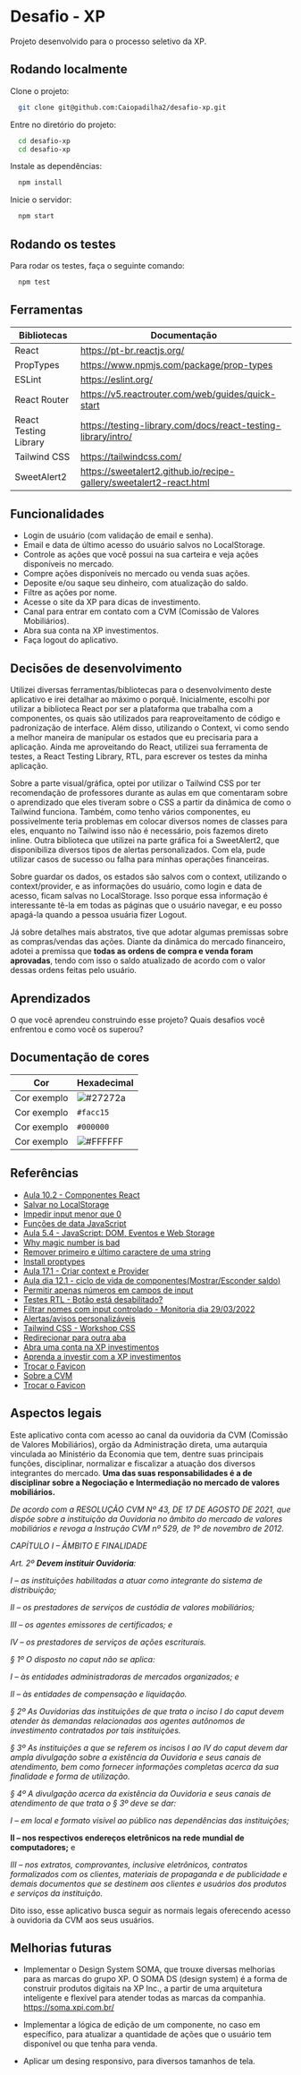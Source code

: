 
# Desafio - XP

Projeto desenvolvido para o processo seletivo da XP.


## Rodando localmente

Clone o projeto:

```bash
  git clone git@github.com:Caiopadilha2/desafio-xp.git
```

Entre no diretório do projeto:

```bash
  cd desafio-xp
  cd desafio-xp
```

Instale as dependências:

```bash
  npm install
```

Inicie o servidor:

```bash
  npm start
```


## Rodando os testes

Para rodar os testes, faça o seguinte comando:

```bash
  npm test
```


## Ferramentas

| Bibliotecas | Documentação |
| ------ | ------ |
| React | https://pt-br.reactjs.org/ |
| PropTypes| https://www.npmjs.com/package/prop-types |
| ESLint| https://eslint.org/ |
| React Router| https://v5.reactrouter.com/web/guides/quick-start |
| React Testing Library | https://testing-library.com/docs/react-testing-library/intro/ |
| Tailwind CSS | https://tailwindcss.com/ |
| SweetAlert2 | https://sweetalert2.github.io/recipe-gallery/sweetalert2-react.html|


## Funcionalidades

- Login de usuário (com validação de email e senha).
- Email e data de último acesso do usuário salvos no LocalStorage.
- Controle as ações que você possui na sua carteira e veja ações disponíveis no mercado.
- Compre ações disponíveis no mercado ou venda suas ações.
- Deposite e/ou saque seu dinheiro, com atualização do saldo.
- Filtre as ações por nome.
- Acesse o site da XP para dicas de investimento.
- Canal para entrar em contato com a CVM (Comissão de Valores Mobiliários).
- Abra sua conta na XP investimentos.
- Faça logout do aplicativo.


## Decisões de desenvolvimento

Utilizei diversas ferramentas/bibliotecas para o desenvolvimento deste aplicativo e irei detalhar ao máximo o porquê. Inicialmente, escolhi por utilizar a biblioteca React por ser a plataforma que trabalha com a componentes, os quais são utilizados para reaproveitamento de código e padronização de interface. Além disso, utilizando o Context, vi como sendo a melhor maneira de manipular os estados que eu precisaria para a aplicação.
Ainda me aproveitando do React, utilizei sua ferramenta de testes, a React Testing Library, RTL, para escrever os testes da minha aplicação.

Sobre a parte visual/gráfica, optei por utilizar o Tailwind CSS por ter recomendação de professores durante as aulas em que comentaram sobre o aprendizado que eles tiveram sobre o CSS a partir da dinâmica de como o Tailwind funciona. Também, como tenho vários componentes, eu possivelmente teria problemas em colocar diversos nomes de classes para eles, enquanto no Tailwind isso não é necessário, pois fazemos direto inline.
Outra biblioteca que utilizei na parte gráfica foi a SweetAlert2, que disponibiliza diversos tipos de alertas personalizados. Com ela, pude utilizar casos de sucesso ou falha para minhas operações financeiras.

Sobre guardar os dados, os estados são salvos com o context, utilizando o context/provider, e as informações do usuário, como login e data de acesso, ficam salvas no LocalStorage. Isso porque essa informação é interessante tê-la em todas as páginas que o usuário navegar, e eu posso apagá-la quando a pessoa usuária fizer Logout.

Já sobre detalhes mais abstratos, tive que adotar algumas premissas sobre as compras/vendas das ações. Diante da dinâmica do mercado financeiro, adotei a premissa que **todas as ordens de compra e venda foram aprovadas**, tendo com isso o saldo atualizado de acordo com o valor dessas ordens feitas pelo usuário.



## Aprendizados

O que você aprendeu construindo esse projeto? Quais desafios você enfrentou e como você os superou?


 ## Documentação de cores

| Cor               | Hexadecimal                                                |
| ----------------- | ---------------------------------------------------------------- |
| Cor exemplo       | ![#27272a](https://via.placeholder.com/10/27272a?text=+) |
| Cor exemplo       | `#facc15` |
| Cor exemplo       | `#000000`|
| Cor exemplo       | ![#FFFFFF](https://via.placeholder.com/10/FFFFFF?text=+) |


## Referências

 - [Aula 10.2 - Componentes React](https://app.betrybe.com/course/live-lectures/sd-cohort-xp-b#dia-102-componentes-react)
 - [Salvar no LocalStorage](https://josiaspereira.com.br/como-usar-localstorage-no-reactjs/#:~:text=Para%20salvar%20alguma%20informa%C3%A7%C3%A3o%20no,uma%20chave%20e%20um%20valor.)
 - [Impedir input menor que 0](https://stackoverflow.com/questions/7372067/is-there-any-way-to-prevent-input-type-number-getting-negative-values)
 - [Funções de data JavaScript](https://blog.betrybe.com/javascript/javascript-date/)
 - [Aula 5.4 - JavaScript: DOM, Eventos e Web Storage](https://app.betrybe.com/course/fundamentals/javascript-dom-eventos-e-web-storage/javascript-web-storage/b332393f-7548-4075-83e3-f632735efb95/o-que-vamos-aprender/5e21e26a-2138-44a4-861e-a319e33bbcf1?use_case=calendar)
 - [Why magic number is bad](https://stackoverflow.com/questions/47882/what-is-a-magic-number-and-why-is-it-bad)
 - [Remover primeiro e último caractere de uma string](https://www.delftstack.com/pt/howto/javascript/remove-last-character-from-javascript/#use-o-m%C3%A9todo-slice-para-remover-o-%C3%BAltimo-caractere-de-uma-string-javascript)
 - [Install proptypes](https://www.npmjs.com/package/prop-types)
 - [Aula 17.1 - Criar context e Provider ](https://app.betrybe.com/course/front-end/context-api-e-react-hooks/context-api-do-react/0cb0f74b-7d53-429d-8fb3-84edb046136f/o-que-vamos-aprender/a90de5e6-2e15-4025-ad28-55bd82dcc194?use_case=calendar)
 - [Aula dia 12.1 - ciclo de vida de componentes(Mostrar/Esconder saldo)](https://app.betrybe.com/course/live-lectures/sd-cohort-xp-b#dia-121-ciclo-de-vida-de-componentes)
 - [Permitir apenas números em campos de input](http://sooho.com.br/dicas-e-truques/javascript/permitir-apenas-numeros-em-campos-input-text/)
 - [Testes RTL - Botão está desabilitado?](https://testing-library.com/docs/react-testing-library/example-intro)
 - [Filtrar nomes com input controlado - Monitoria dia 29/03/2022](https://trybecourse.slack.com/archives/C02HY0NGPK4/p1648580022479779?thread_ts=1646670674.750429&cid=C02HY0NGPK4)
 - [Alertas/avisos personalizáveis](https://sweetalert2.github.io/recipe-gallery/sweetalert2-react.html)
 - [Tailwind CSS - Workshop CSS](https://app.betrybe.com/course/live-lectures/sd-cohort-xp-b#dia-165-workshop-css)
 - [Redirecionar para outra aba](https://www.freecodecamp.org/portuguese/news/como-usar-o-html-para-abrir-um-link-em-uma-nova-aba/)
 - [Abra uma conta na XP investimentos](https://cadastro.xpi.com.br/desktop/step/1?assessor=A69103)
 - [Aprenda a investir com a XP investimentos](https://blog.xpeducacao.com.br/categoria/como-investir/?gclid=Cj0KCQjwuO6WBhDLARIsAIdeyDL_7R5dGtBXIW7jfJXfwhnMybj19couN9DRLo5lPC2kekEQML1pPwoaAtPwEALw_wcB)
 - [Trocar o Favicon](https://www.youtube.com/watch?v=7pJmM-XdPm8&ab_channel=ProgrammerError)
 - [Sobre a CVM](https://jusdecisum.com.br/cvm-anuncia-instituicao-do-servico-de-ouvidoria/)
 - [Trocar o Favicon](https://www.youtube.com/watch?v=7pJmM-XdPm8&ab_channel=ProgrammerError)
 
 
## Aspectos legais

Este aplicativo conta com acesso ao canal da ouvidoria da CVM (Comissão de Valores Mobiliários), orgão da Administração direta, uma autarquia vinculada ao Ministério da Economia que tem, dentre suas principais funções, disciplinar, normalizar e fiscalizar a atuação dos diversos integrantes do mercado. **Uma das suas responsabilidades é a de disciplinar sobre a Negociação e Intermediação no mercado de valores mobiliários.**
 
*De acordo com a RESOLUÇÃO CVM Nº 43, DE 17 DE AGOSTO DE 2021, que dispõe sobre a instituição da Ouvidoria no âmbito do mercado de valores mobiliários e revoga a Instrução CVM nº 529, de 1º de novembro de 2012.*
 
 *CAPÍTULO I – ÂMBITO E FINALIDADE*
 
 *Art. 2º **Devem instituir Ouvidoria**:*

*I – as instituições habilitadas a atuar como integrante do sistema de distribuição;*

*II – os prestadores de serviços de custódia de valores mobiliários;*

*III – os agentes emissores de certificados; e*

*IV – os prestadores de serviços de ações escriturais.*

*§ 1º O disposto no caput não se aplica:*

*I – às entidades administradoras de mercados organizados; e*

*II – às entidades de compensação e liquidação.*

*§ 2º As Ouvidorias das instituições de que trata o inciso I do caput devem atender às demandas relacionadas aos agentes autônomos de investimento contratados por tais instituições.*

*§ 3º As instituições a que se referem os incisos I ao IV do caput devem dar ampla divulgação sobre a existência da Ouvidoria e seus canais de atendimento, bem como fornecer informações completas acerca da sua finalidade e forma de utilização.*

*§ 4º A divulgação acerca da existência da Ouvidoria e seus canais de atendimento de que trata o § 3º deve se dar:*

*I – em local e formato visível ao público nas dependências das instituições;*

**II – nos respectivos endereços eletrônicos na rede mundial de computadores;** e

*III – nos extratos, comprovantes, inclusive eletrônicos, contratos formalizados com os clientes, materiais de propaganda e de publicidade e demais documentos que se destinem aos clientes e usuários dos produtos e serviços da instituição.*
 
 Dito isso, esse aplicativo busca seguir as normais legais oferecendo acesso à ouvidoria da CVM aos seus usuários. 
 
 
## Melhorias futuras

 - Implementar o Design System SOMA, que trouxe diversas melhorias para as marcas do grupo XP. O SOMA DS (design system) é a forma de construir produtos digitais na XP Inc., a partir de uma arquitetura inteligente e flexível para atender todas as marcas da companhia.
https://soma.xpi.com.br/

- Implementar a lógica de edição de um componente, no caso em específico, para atualizar a quantidade de ações que o usuário tem disponível ou que tenha para venda.

- Aplicar um desing responsivo, para diversos tamanhos de tela.



        







